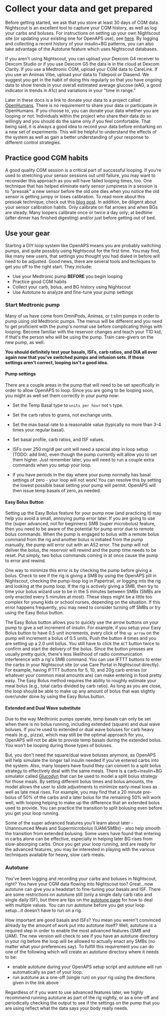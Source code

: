 # Collect your data and get prepared

Before getting started, we ask that you store at least 30 days of CGM data.  Nightscout is an excellent tool to capture your CGM history, as well as log your carbs and boluses.  For instructions on setting up your own Nightscout site (or updating your existing one for OpenAPS use), see [here](http://openaps.readthedocs.io/en/latest/docs/walkthrough/phase-1/nightscout-setup.html).  By logging and collecting a recent history of your insulin+BG patterns, you can also take advantage of the Autotune feature which uses Nightscout databases.

If you aren't using Nightscout, you can upload your Dexcom G4 receiver to Dexcom Studio or if you use Dexcom G5 the data is in the cloud at Dexcom Clarity.  If you use a Medtronic CGM, upload your CGM data to CareLink.  If you use an Animas Vibe, upload your data to Tidepool or Diasend.  We suggest you get in the habit of doing this regularly so that you have ongoing data to show trends in your overall estimated average glucose (eAG, a good indicator in trends in A1c) and variations in your "time in range."

Later in these docs is a link to donate your data to a project called [OpenHumans](http://openaps.readthedocs.io/en/latest/docs/walkthrough/phase-4/data-commons-data-donation.html).  There is no requirement to share your data or participate in OpenHumans.  If you choose to, you can donate your data whether you are looping or not.  Individuals within the project who share their data do so willingly and you should do the same only if you feel comfortable. That being said, it is always a good idea to record your data before embarking on a new set of experiments. This will be helpful to understand the effects of the system as well as gain a better understanding of your response to different control strategies.

## Practice good CGM habits

A good quality CGM session is a critical part of successful looping.  If you're used to stretching your sensor sessions out until failure, you may want to reconsider this approach as you will have failed looping times, too.  One technique that has helped eliminate early sensor jumpiness in a session is to "presoak" a new sensor before the old one dies when you notice the old sensor is getting jumpy or loses calibration.  To read more about this presoak technique, check out this [blog post](https://diyps.org/2016/06/27/how-to-soak-a-new-cgm-sensor-for-better-first-day-bgs/).  In addition, be diligent about your sensor calibration habits.  Only calibrate on flat arrows and when BGs are steady.  Many loopers calibrate once or twice a day only; at bedtime (after dinner has finished digesting) and/or just before getting out of bed.

## Use your gear

Starting a DIY loop system like OpenAPS means you are probably switching pumps, and quite possibly using Nightscout for the first time. You may find, like many new users, that settings you thought you had dialed in before will need to be adjusted.  Good news, there are several tools and techiques to get you off to the right start.  They include:

* Use your Medtronic pump **BEFORE** you begin looping
* Practice good CGM habits
* Collect your carb, bolus, and BG history using Nightscout
* Use Autotune to analyze and fine-tune your pump settings

### Start Medtronic pump

Many of us have come from OmniPods, Animas, or t:slim pumps in order to pump using old Medtronic pumps. The menus will be different and you need to get proficient with the pump's normal use before complicating things with looping. Become familiar with the reservoir changes and teach your T1D kid, if that's the person who will be using the pump.  Train care-givers on the new pump, as well.

**You should definitely test your basals, ISFs, carb ratios, and DIA all over again now that you've switched pumps and infusion sets. If those settings aren't correct, looping isn't a good idea.**

#### Pump settings

There are a couple areas in the pump that will need to be set specifically in order to allow OpenAPS to loop.  Since you are going to be looping soon, you might as well set them correctly in your pump now:

* Set the Temp Basal type to `units per hour` not `%` type.

* Set the carb ratios to grams, not exchange units.

* Set the max basal rate to a reasonable value (typically no more than 3-4 times your regular basal).

* Set basal profile, carb ratios, and ISF values.

* ISFs over 250 mg/dl per unit will need a special step in loop setup (TODO: add link), even though the pump currently will allow you to set them higher.  Just remember later, you will need to run a couple extra commands when you setup your loop.

* If you have periods in the day where your pump normally has basal settings of zero - your loop will not work! You can resolve this by setting the lowest possible basal setting your pump will permit. OpenAPS will then issue temp basals of zero, as needed.

#### Easy Bolus Button

Setting up the Easy Bolus feature for your pump now (and practicing it) may help you avoid a small, annoying pump error later.  If you are going to use the (super advanced, not for beginners) SMB (super microbolus) feature, then you need to be aware of the potential for pump error due to remote bolus commands. When the pump is engaged to bolus with a remote bolus command from the rig and another bolus is initiated from the pump manually, the pump will error out with an A52 error. The pump will not deliver the bolus, the reservoir will rewind and the pump time needs to be reset.  Put simply, two bolus commands coming in at once cause the pump to error and rewind.

One way to minimize this error is by checking the pump before giving a bolus. Check to see if the rig is giving a SMB by using the OpenAPS pill in Nightscout, checking the pump-loop log in Papertrail, or logging into the rig and looking at the pump loop. If the rig is actively giving a SMB, then try to time your bolus wizard use to be in the 5 minutes between SMBs (SMBs are only enacted every 5 minutes at most). These steps might be a little too complex for young kids or school nurses, depending on the situation.  If this error happens frequently, you may need to consider turning off SMBs or try using the Easy Bolus button.

The Easy Bolus button allows you to quickly use the arrow buttons on your pump to give a set increment of insulin.  For example, if you setup your Easy Bolus button to have 0.5 unit increments, every click of the `up arrow` on the pump will increment a bolus of 0.5 units.  Push the button 4 times and you are setting up a 2.0 unit bolus.  You still have to click the `ACT` button twice to confirm and start the delivery of the bolus.  Since the button presses are usually pretty quick, there's less likelihood of radio communication interference with a rig's SMB command.  You can use IFTTT buttons to enter the carbs in your Nightscout site (or use Care Portal in Nightscout directly).  For example, having IFTTT buttons for 5, 10, and 20g carb entries (or whatever your common meal amounts are) can make entering in food pretty easy. The Easy Bolus method requires the ability to roughly estimate your meal bolus (e.g., total carbs divided by carb ratio).  As long as you are close, the loop should be able to make up any amount of bolus that was slightly over/under done by using the Easy Bolus button.

#### Extended and Dual Wave substitute

Due to the way Medtronic pumps operate, temp basals can only be set when there is no bolus running, including extended (square) and dual wave boluses.  If you're used to extended or dual wave boluses for carb heavy meals (e.g., pizza), which may still be the optimal approach for you, OpenAPS will not be able to provide temp basals during the extended bolus.  You won't be looping during those types of boluses.

But, you don't need the square/dual wave boluses anymore, as OpenAPS will help simulate the longer tail insulin needed if you've entered carbs into the system. Also, many loopers have found they can convert to a split bolus strategy to effectively deal with the same meals.  There is a carb+insulin+BG simulator called [Glucodyn](http://perceptus.org) that can be used to model a split bolus strategy for those meals.  By setting different bolus times and bolus amounts, the model allows the user to slide adjustments to minimize early-meal lows as well as late meal rises.  For example, you may find that a 20 minute pre-bolus of 50% of the carbs and a later bolus for the remaining 50% will work well, with looping helping to make up the difference that an extended bolus used to provide.  You can practice the transition to split bolusing even before you get your loop running.

Some of the super advanced features you'll learn about later - Unannounced Meals and Supermicrobolus (UAM/SMBs) - also help smooth the transition from extended bolusing.  Some users have found that entering in carbs alone can be effective, especially in helping later BG rises from slow-absorping carbs.  Once you get your loop running, and are ready for the advanced features, you may be interested in playing with the various techniques available for heavy, slow carb meals.

### Autotune

You've been logging and recording your carbs and boluses in Nightscout, right?  You have your CGM data flowing into Nightscout too?  Great...now autotune can give you a headstart to fine-tuning your basals and ISF. There are some restrictions on autotune still (only a single daily carb ratio and single daily ISF), but there are tips on the [autotune page](http://openaps.readthedocs.io/en/latest/docs/walkthrough/phase-4/autotune.html) for how to deal with multiple values. You can run autotune before you get your loop setup...it doesn't have to run on a rig.

How important are good basals and ISFs? You mean you weren't convinced already by the amount of work put into autotune itself? Well, autotune is a required step in order to enable the most advanced features (SMB and UAM). The new version will check to see if you have an autotune directory in your rig before the loop will be allowed to actually enact any SMBs (no matter what your preferences say). To fulfill this requirement you can do one of the following which will create an autotune directory where it needs to be:

* enable autotune during your OpenAPS setup script and autotune will run automatically as part of your loop.
* run autotune as a one-off (single run) on your rig using the directions given in the link above

Regardless of if you want to use advanced features later, we highly recommend running autotune as part of the rig nightly, or as a one-off and periodically checking the output to see if the settings on the pump that you are using reflect what the data says your body really needs.
